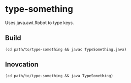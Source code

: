 type-something
==============

Uses java.awt.Robot to type keys.


Build
----------

    (cd path/to/type-something && javac TypeSomething.java)


Inovcation
----------

    (cd path/to/type-something && java TypeSomething)

